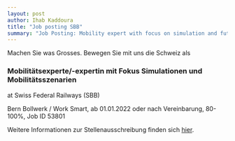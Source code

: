 ```yaml
---
layout: post
author: Ihab Kaddoura
title: "Job posting SBB"
summary: "Job Posting: Mobility expert with focus on simulation and future scenarios"
---
```


Machen Sie was Grosses. Bewegen Sie mit uns die Schweiz als

### Mobilitätsexperte/-expertin mit Fokus Simulationen und Mobilitätsszenarien

at Swiss Federal Railways (SBB)

Bern Bollwerk / Work Smart, ab 01.01.2022 oder nach Vereinbarung, 80-100%, Job ID 53801

Weitere Informationen zur Stellenausschreibung finden sich [hier](https://jobs.sbb.ch/v2/offene-stellen/mobilitaetsexperte-expertin-mit-fokus-simulationen-und-mobilitaetsszenarien/87383404-e536-46e5-a593-2d4e7576df3d).
